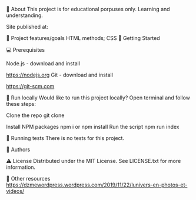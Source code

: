 🌟 About
This project is for educational porpuses only. Learning and understanding. 

Site published at: 

🎯 Project features/goals
HTML methods;
CSS
🧰 Getting Started

💻 Prerequisites

Node.js - download and install

https://nodejs.org
Git - download and install

https://git-scm.com

🏃 Run locally
Would like to run this project locally? Open terminal and follow these steps:

Clone the repo
git clone 

Install NPM packages
npm i
or
npm install
Run the script
 npm run index

🧪 Running tests
There is no tests for this project.

🎅 Authors

⚠️ License
Distributed under the MIT License. See LICENSE.txt for more information.

🔗 Other resources
https://dzmewordpress.wordpress.com/2019/11/22/lunivers-en-photos-et-videos/
